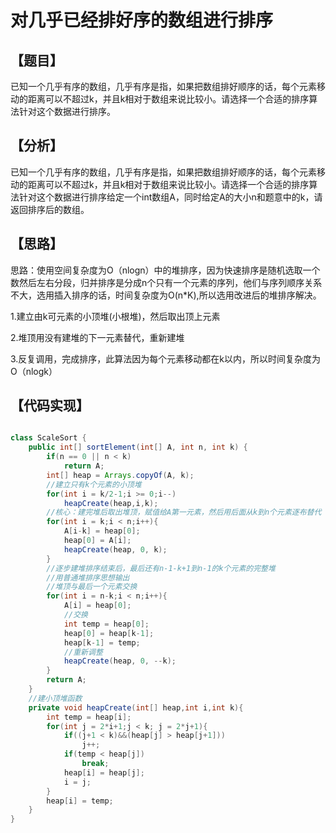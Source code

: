 # 对几乎已经排好序的数组进行排序


## 【题目】

已知一个几乎有序的数组，几乎有序是指，如果把数组排好顺序的话，每个元素移动的距离可以不超过k，并且k相对于数组来说比较小。请选择一个合适的排序算法针对这个数据进行排序。 


## 【分析】

已知一个几乎有序的数组，几乎有序是指，如果把数组排好顺序的话，每个元素移动的距离可以不超过k，并且k相对于数组来说比较小。请选择一个合适的排序算法针对这个数据进行排序给定一个int数组A，同时给定A的大小n和题意中的k，请返回排序后的数组。

## 【思路】

思路：使用空间复杂度为O（nlogn）中的堆排序，因为快速排序是随机选取一个数然后左右分段，归并排序是分成n个只有一个元素的序列，他们与序列顺序关系不大，选用插入排序的话，时间复杂度为O(n*K),所以选用改进后的堆排序解决。

1.建立由k可元素的小顶堆(小根堆)，然后取出顶上元素

2.堆顶用没有建堆的下一元素替代，重新建堆

3.反复调用，完成排序，此算法因为每个元素移动都在k以内，所以时间复杂度为O（nlogk）


## 【代码实现】

```java

class ScaleSort {  
    public int[] sortElement(int[] A, int n, int k) {  
        if(n == 0 || n < k)  
            return A;  
        int[] heap = Arrays.copyOf(A, k);  
        //建立只有k个元素的小顶堆  
        for(int i = k/2-1;i >= 0;i--)  
            heapCreate(heap,i,k);  
        //核心：建完堆后取出堆顶，赋值给A第一元素，然后用后面从k到n个元素逐布替代  
        for(int i = k;i < n;i++){  
            A[i-k] = heap[0];  
            heap[0] = A[i];  
            heapCreate(heap, 0, k);  
        }  
        //逐步建堆排序结束后，最后还有n-1-k+1到n-1的k个元素的完整堆  
        //用普通堆排序思想输出  
        //堆顶与最后一个元素交换  
        for(int i = n-k;i < n;i++){  
            A[i] = heap[0];  
            //交换  
            int temp = heap[0];  
            heap[0] = heap[k-1];  
            heap[k-1] = temp;  
            //重新调整  
            heapCreate(heap, 0, --k);  
        }  
        return A;  
    }  
    //建小顶堆函数  
    private void heapCreate(int[] heap,int i,int k){  
        int temp = heap[i];  
        for(int j = 2*i+1;j < k; j = 2*j+1){  
            if((j+1 < k)&&(heap[j] > heap[j+1]))  
                j++;  
            if(temp < heap[j])  
                break;  
            heap[i] = heap[j];  
            i = j;  
        }  
        heap[i] = temp;  
    }  
}  
```









